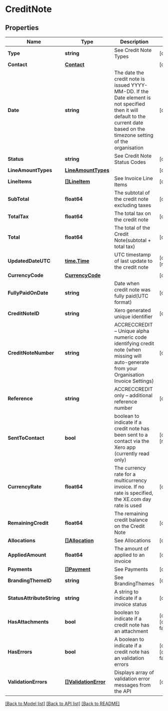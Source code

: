 # CreditNote

## Properties

Name | Type | Description | Notes
------------ | ------------- | ------------- | -------------
**Type** | **string** | See Credit Note Types | [optional] 
**Contact** | [**Contact**](Contact.md) |  | [optional] 
**Date** | **string** | The date the credit note is issued YYYY-MM-DD. If the Date element is not specified then it will default to the current date based on the timezone setting of the organisation | [optional] 
**Status** | **string** | See Credit Note Status Codes | [optional] 
**LineAmountTypes** | [**LineAmountTypes**](LineAmountTypes.md) |  | [optional] 
**LineItems** | [**[]LineItem**](LineItem.md) | See Invoice Line Items | [optional] 
**SubTotal** | **float64** | The subtotal of the credit note excluding taxes | [optional] 
**TotalTax** | **float64** | The total tax on the credit note | [optional] 
**Total** | **float64** | The total of the Credit Note(subtotal + total tax) | [optional] 
**UpdatedDateUTC** | [**time.Time**](time.Time.md) | UTC timestamp of last update to the credit note | [optional] [readonly] 
**CurrencyCode** | [**CurrencyCode**](CurrencyCode.md) |  | [optional] 
**FullyPaidOnDate** | **string** | Date when credit note was fully paid(UTC format) | [optional] 
**CreditNoteID** | **string** | Xero generated unique identifier | [optional] 
**CreditNoteNumber** | **string** | ACCRECCREDIT – Unique alpha numeric code identifying credit note (when missing will auto-generate from your Organisation Invoice Settings) | [optional] 
**Reference** | **string** | ACCRECCREDIT only – additional reference number | [optional] 
**SentToContact** | **bool** | boolean to indicate if a credit note has been sent to a contact via  the Xero app (currently read only) | [optional] [readonly] 
**CurrencyRate** | **float64** | The currency rate for a multicurrency invoice. If no rate is specified, the XE.com day rate is used | [optional] 
**RemainingCredit** | **float64** | The remaining credit balance on the Credit Note | [optional] 
**Allocations** | [**[]Allocation**](Allocation.md) | See Allocations | [optional] 
**AppliedAmount** | **float64** | The amount of applied to an invoice | [optional] 
**Payments** | [**[]Payment**](Payment.md) | See Payments | [optional] 
**BrandingThemeID** | **string** | See BrandingThemes | [optional] 
**StatusAttributeString** | **string** | A string to indicate if a invoice status | [optional] 
**HasAttachments** | **bool** | boolean to indicate if a credit note has an attachment | [optional] [default to false]
**HasErrors** | **bool** | A boolean to indicate if a credit note has an validation errors | [optional] [default to false]
**ValidationErrors** | [**[]ValidationError**](ValidationError.md) | Displays array of validation error messages from the API | [optional] 

[[Back to Model list]](../README.md#documentation-for-models) [[Back to API list]](../README.md#documentation-for-api-endpoints) [[Back to README]](../README.md)



